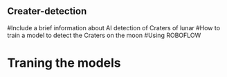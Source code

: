 ## Creater-detection
#Include a brief information  about AI detection of Craters of lunar 
#How to train a model to detect the Craters on the moon
#Using ROBOFLOW
# Traning the models
